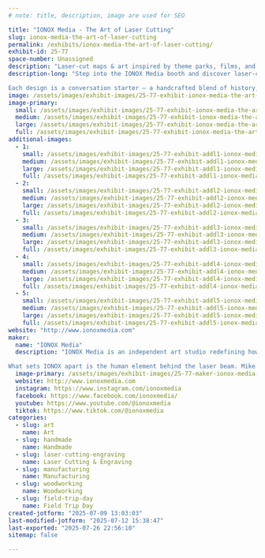 ```yaml
---
# note: title, description, image are used for SEO

title: "IONOX Media - The Art of Laser Cutting"
slug: ionox-media-the-art-of-laser-cutting
permalink: /exhibits/ionox-media-the-art-of-laser-cutting/
exhibit-id: 25-77
space-number: Unassigned
description: "Laser-cut maps & art inspired by theme parks, films, and nostalgic places."
description-long: "Step into the IONOX Media booth and discover laser-cut art that captures the magic of the places and stories you love. From detailed topographic maps of legendary theme parks and resorts to imaginative tributes to iconic movies, every piece is crafted with precision and a deep respect for nostalgia. Using advanced laser technology, Mike and Kara transform wood into layered works that feel both modern and timeless.

Each design is a conversation starter — a handcrafted blend of history, pop culture, and storytelling. Whether you’re a lifelong fan of theme parks, a movie buff, or just someone who appreciates unique art, IONOX Media’s creations invite you to revisit your favorite memories in a whole new way. Come see how lasers, craftsmanship, and a spark of imagination can bring your favorite worlds to life!"
image: /assets/images/exhibit-images/25-77-exhibit-ionox-media-the-art-of-laser-cutting-ionox-booth-1-large.jpg
image-primary: 
  small: /assets/images/exhibit-images/25-77-exhibit-ionox-media-the-art-of-laser-cutting-ionox-booth-1-small.jpg
  medium: /assets/images/exhibit-images/25-77-exhibit-ionox-media-the-art-of-laser-cutting-ionox-booth-1-medium.jpg
  large: /assets/images/exhibit-images/25-77-exhibit-ionox-media-the-art-of-laser-cutting-ionox-booth-1-large.jpg
  full: /assets/images/exhibit-images/25-77-exhibit-ionox-media-the-art-of-laser-cutting-ionox-booth-1-full.jpg
additional-images: 
  - 1:
    small: /assets/images/exhibit-images/25-77-exhibit-addl1-ionox-media-the-art-of-laser-cutting-7c573e7b-feba-4781-86bc-ad039e9f3e8b-small.jpg
    medium: /assets/images/exhibit-images/25-77-exhibit-addl1-ionox-media-the-art-of-laser-cutting-7c573e7b-feba-4781-86bc-ad039e9f3e8b-medium.jpg
    large: /assets/images/exhibit-images/25-77-exhibit-addl1-ionox-media-the-art-of-laser-cutting-7c573e7b-feba-4781-86bc-ad039e9f3e8b-large.jpg
    full: /assets/images/exhibit-images/25-77-exhibit-addl1-ionox-media-the-art-of-laser-cutting-7c573e7b-feba-4781-86bc-ad039e9f3e8b-full.jpg
  - 2:
    small: /assets/images/exhibit-images/25-77-exhibit-addl2-ionox-media-the-art-of-laser-cutting-5881cc27-3dce-4105-94e1-6b8f69aec88a-small.jpg
    medium: /assets/images/exhibit-images/25-77-exhibit-addl2-ionox-media-the-art-of-laser-cutting-5881cc27-3dce-4105-94e1-6b8f69aec88a-medium.jpg
    large: /assets/images/exhibit-images/25-77-exhibit-addl2-ionox-media-the-art-of-laser-cutting-5881cc27-3dce-4105-94e1-6b8f69aec88a-large.jpg
    full: /assets/images/exhibit-images/25-77-exhibit-addl2-ionox-media-the-art-of-laser-cutting-5881cc27-3dce-4105-94e1-6b8f69aec88a-full.jpg
  - 3:
    small: /assets/images/exhibit-images/25-77-exhibit-addl3-ionox-media-the-art-of-laser-cutting-70470f92-1f78-453e-80f4-a46f2d84ad50-small.jpg
    medium: /assets/images/exhibit-images/25-77-exhibit-addl3-ionox-media-the-art-of-laser-cutting-70470f92-1f78-453e-80f4-a46f2d84ad50-medium.jpg
    large: /assets/images/exhibit-images/25-77-exhibit-addl3-ionox-media-the-art-of-laser-cutting-70470f92-1f78-453e-80f4-a46f2d84ad50-large.jpg
    full: /assets/images/exhibit-images/25-77-exhibit-addl3-ionox-media-the-art-of-laser-cutting-70470f92-1f78-453e-80f4-a46f2d84ad50-full.jpg
  - 4:
    small: /assets/images/exhibit-images/25-77-exhibit-addl4-ionox-media-the-art-of-laser-cutting-a7321c5d-9cd9-4975-bac4-94f82e80bef6-small.jpg
    medium: /assets/images/exhibit-images/25-77-exhibit-addl4-ionox-media-the-art-of-laser-cutting-a7321c5d-9cd9-4975-bac4-94f82e80bef6-medium.jpg
    large: /assets/images/exhibit-images/25-77-exhibit-addl4-ionox-media-the-art-of-laser-cutting-a7321c5d-9cd9-4975-bac4-94f82e80bef6-large.jpg
    full: /assets/images/exhibit-images/25-77-exhibit-addl4-ionox-media-the-art-of-laser-cutting-a7321c5d-9cd9-4975-bac4-94f82e80bef6-full.jpg
  - 5:
    small: /assets/images/exhibit-images/25-77-exhibit-addl5-ionox-media-the-art-of-laser-cutting-b8daf6f3-5b93-4b7f-b65b-8858613d75fe-small.jpg
    medium: /assets/images/exhibit-images/25-77-exhibit-addl5-ionox-media-the-art-of-laser-cutting-b8daf6f3-5b93-4b7f-b65b-8858613d75fe-medium.jpg
    large: /assets/images/exhibit-images/25-77-exhibit-addl5-ionox-media-the-art-of-laser-cutting-b8daf6f3-5b93-4b7f-b65b-8858613d75fe-large.jpg
    full: /assets/images/exhibit-images/25-77-exhibit-addl5-ionox-media-the-art-of-laser-cutting-b8daf6f3-5b93-4b7f-b65b-8858613d75fe-full.jpg
website: "http://www.ionoxmedia.com"
maker: 
  name: "IONOX Media"
  description: "IONOX Media is an independent art studio redefining how laser technology can transform nostalgia and pop culture into tangible works of art. Founded and operated by partners Mike and Kara, the company specializes in intricately detailed, laser-cut designs, from topographic maps of iconic theme parks to one-of-a-kind pieces inspired by classic films and fictional worlds. Each design blends modern digital precision with a craftsman’s touch, showcasing how lasers can etch, cut, and layer materials to capture depth, history, and storytelling in ways traditional methods simply can’t.

What sets IONOX apart is the human element behind the laser beam. Mike’s deep-rooted passion for theme park history and cinematic lore, combined with Kara’s steady hand in production and design, fuels a business that has evolved from a garage side project to a six-figure operation with corporate commissions and devoted fans. In an era of mass production, IONOX Media proves that a small team armed with lasers, and a big imagination, can create art that’s equal parts high-tech and heartfelt."
  image-primary: /assets/images/exhibit-images/25-77-maker-ionox-media-the-art-of-laser-cutting-463743462-1076319291160776-5381759150208859996-n-medium.jpg
  website: http://www.ionoxmedia.com
  instagram: https://www.instagram.com/ionoxmedia
  facebook: https://www.facebook.com/ionoxmedia/
  youtube: https://www.youtube.com/@ionoxmedia
  tiktok: https://www.tiktok.com/@ionoxmedia
categories: 
  - slug: art
    name: Art
  - slug: handmade
    name: Handmade
  - slug: laser-cutting-engraving
    name: Laser Cutting & Engraving
  - slug: manufacturing
    name: Manufacturing
  - slug: woodworking
    name: Woodworking
  - slug: field-trip-day
    name: Field Trip Day
created-jotform: "2025-07-09 13:03:03"
last-modified-jotform: "2025-07-12 15:38:47"
last-exported: "2025-07-26 22:56:10"
sitemap: false

---
```

